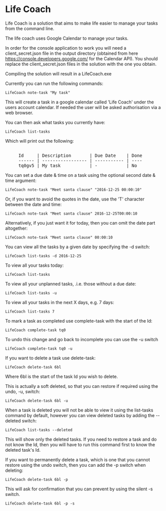 # Life Coach

Life Coach is a solution that aims to make life easier to manage your tasks from the command line.

The life coach uses Google Calendar to manage your tasks.

In order for the console application to work you will need a client_secret.json file in the output directory (obtained from here https://console.developers.google.com/ for the Calendar API). You should replace the client_secret.json files
in the solution with the one you obtain.

Compiling the solution will result in a LifeCoach.exe

Currently you can run the following commands:

	LifeCoach note-task "My task"

This will create a task in a google calendar called 'Life Coach' under the users account calendar. If needed the user will be asked authorisation via a web browser.

You can then ask what tasks you currently have:

	LifeCoach list-tasks

Which will print out the following:
<pre>    
     Id     | Description       | Due Date    | Done 
     ------ | ----------------- | ----------- | ----    
     tq0gv5 | My task           | -           | No
</pre>

You can set a due date & time on a task using the optional second date & time argument:

    LifeCoach note-task "Meet santa clause" "2016-12-25 00:00:10"
 
Or, if you want to avoid the quotes in the date, use the 'T' character between the date and time:

    LifeCoach note-task "Meet santa clause" 2016-12-25T00:00:10

Alternatively, if you just want it for today, then you can omit the date part altogether:

    LifeCoach note-task "Meet santa clause" 00:00:10

You can view all the tasks by a given date by specifying the -d switch:

    LifeCoach list-tasks -d 2016-12-25

To view all your tasks today:

    LifeCoach list-tasks

To view all your unplanned tasks, .i.e. those without a due date:

    LifeCoach list-tasks -u

To view all your tasks in the next X days, e.g. 7 days:

    LifeCoach list-tasks 7

To mark a task as completed use complete-task with the start of the Id:

    LifeCoach complete-task tq0

To undo this change and go back to incomplete you can use the -u switch

    LifeCoach complete-task tq0 -u

If you want to delete a task use delete-task:

    LifeCoach delete-task 6bl

Where 6bl is the start of the task Id you wish to delete.

This is actually a soft deleted, so that you can restore if required using the undo, -u, switch:

    LifeCoach delete-task 6bl -u

When a task is deleted you will not be able to view it using the list-tasks command by default, however you can view deleted tasks by adding the --deleted switch:

    LifeCoach list-tasks --deleted

This will show only the deleted tasks. If you need to restore a task and do not know the Id, then you will have to run this command first to know the deleted task's Id.

If you want to permanently delete a task, which is one that you cannot restore using the undo switch, then you can add the -p switch when deleting:

    LifeCoach delete-task 6bl -p

This will ask for confirmation that you can prevent by using the silent -s switch.

    LifeCoach delete-task 6bl -p -s
